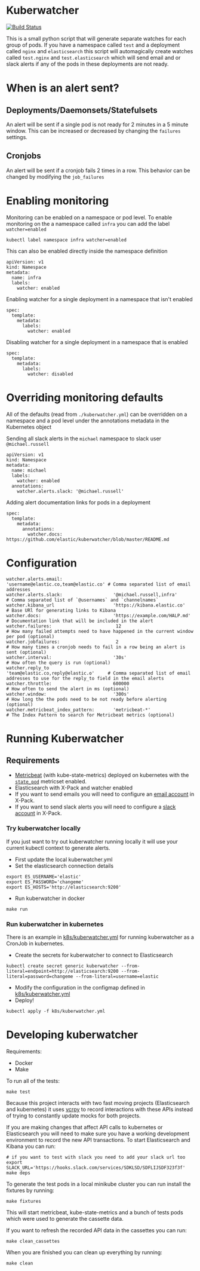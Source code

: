 # Kuberwatcher

[![Build Status](https://img.shields.io/jenkins/s/https/devops-ci.elastic.co/job/elastic+kuberwatcher+master.svg)](https://devops-ci.elastic.co/job/elastic+kuberwatcher+master/)

This is a small python script that will generate separate watches for each group of pods.
If you have a namespace called `test` and a deployment called `nginx` and `elasticsearch` this script will automagically create watches called `test.nginx` and `test.elasticsearch` which will send email and or slack alerts if any of the pods in these deployments are not ready. 

# When is an alert sent?

## Deployments/Daemonsets/Statefulsets

An alert will be sent if a single pod is not ready for 2 minutes in a 5 minute window. This can be increased or decreased by changing the `failures` settings.

## Cronjobs

An alert will be sent if a cronjob fails 2 times in a row. This behavior can be changed by modifying the `job_failures`


# Enabling monitoring

Monitoring can be enabled on a namespace or pod level. To enable monitoring on the a namespace called `infra` you can add the label `watcher=enabled`
```
kubectl label namespace infra watcher=enabled
```
This can also be enabled directly inside the namespace definition
```
apiVersion: v1
kind: Namespace
metadata:
  name: infra
  labels:
    watcher: enabled
```

Enabling watcher for a single deployment in a namespace that isn't enabled
```
spec:
  template:
    metadata:
      labels:
        watcher: enabled
```

Disabling watcher for a single deployment in a namespace that is enabled
```
spec:
  template:
    metadata:
      labels:
        watcher: disabled
```

# Overriding monitoring defaults

All of the defaults (read from `./kuberwatcher.yml`) can be overridden on a namespace and a pod level under the annotations metadata in the Kubernetes object

Sending all slack alerts in the `michael` namespace to slack user `@michael.russell`

```
apiVersion: v1
kind: Namespace
metadata:
  name: michael
  labels:
    watcher: enabled
  annotations:
    watcher.alerts.slack: '@michael.russell'
```

Adding alert documentation links for pods in a deployment
```
spec:
  template:
    metadata:
      annotations:
        watcher.docs: https://github.com/elastic/kuberwatcher/blob/master/README.md
```


# Configuration

```
watcher.alerts.email:                   'username@elastic.co,team@elastic.co' # Comma separated list of email addresses
watcher.alerts.slack:                   '@michael.russell,infra'              # Comma separated list of `@usernames` and `channelnames`
watcher.kibana_url                      'https://kibana.elastic.co'           # Base URl for generating links to Kibana
watcher.docs:                           'https://example.com/HALP.md'         # Documentation link that will be included in the alert
watcher.failures:                        12                                   # How many failed attempts need to have happened in the current window per pod (optional)
watcher.jobfailures:                     2                                    # How many times a cronjob needs to fail in a row being an alert is sent (optional)
watcher.interval:                       '30s'                                 # How often the query is run (optional)
watcher.reply_to                        'team@elastic.co,reply@elastic.o'     # Comma separated list of email addresses to use for the reply_to field in the email alerts
watcher.throttle:                       600000                                # How often to send the alert in ms (optional)
watcher.window:                         '300s'                                # How long the the pods need to be not ready before alerting (optional)
watcher.metricbeat_index_pattern:       'metricbeat-*'                        # The Index Pattern to search for Metricbeat metrics (optional)
```

# Running Kuberwatcher

## Requirements

* [Metricbeat](https://www.elastic.co/guide/en/beats/metricbeat/current/running-on-kubernetes.html) (with kube-state-metrics) deployed on kubernetes with the [`state_pod`](https://www.elastic.co/guide/en/beats/metricbeat/current/metricbeat-metricset-kubernetes-state_pod.html) metricset enabled.
* Elasticsearch with X-Pack and watcher enabled
* If you want to send emails you will need to configure an [email account](https://www.elastic.co/guide/en/elastic-stack-overview/current/actions-email.html#configuring-email) in X-Pack.
* If you want to send slack alerts you will need to configure a [slack account](https://www.elastic.co/guide/en/elastic-stack-overview/current/actions-slack.html#configuring-slack) in X-Pack.

### Try kuberwatcher locally

If you just want to try out kuberwatcher running locally it will use your current kubectl context to generate alerts. 

* First update the local kuberwatcher.yml
* Set the elasticsearch connection details
```
export ES_USERNAME='elastic'
export ES_PASSWORD='changeme'
export ES_HOSTS='http://elasticsearch:9200'
```
* Run kuberwatcher in docker
```
make run
```

### Run kuberwatcher in kubernetes

There is an example in [k8s/kuberwatcher.yml](./k8s/kuberwatcher.yml) for running kuberwatcher as a CronJob in kubernetes.

* Create the secrets for kuberwatcher to connect to Elasticsearch
```
kubectl create secret generic kuberwatcher --from-literal=endpoint=http://elasticsearch:9200 --from-literal=password=changeme --from-literal=username=elastic
```
* Modify the configuration in the configmap defined in [k8s/kuberwatcher.yml](./k8s/kuberwatcher.yml)
* Deploy!
```
kubectl apply -f k8s/kuberwatcher.yml
```

# Developing kuberwatcher

Requirements:
* Docker
* Make

To run all of the tests:
```
make test
```

Because this project interacts with two fast moving projects (Elasticsearch and kubernetes) it uses [vcrpy](http://vcrpy.readthedocs.io/en/latest/usage.html) to record interactions with these APIs instead of trying to constantly update mocks for both projects.

If you are making changes that affect API calls to kubernetes or Elasticsearch you will need to make sure you have a working development environment to record the new API transactions. To start Elasticsearch and Kibana you can run:
```
# if you want to test with slack you need to add your slack url too
export SLACK_URL='https://hooks.slack.com/services/SDKLSD/SDFLIJSDF323f3f'
make deps
```

To generate the test pods in a local minikube cluster you can run install the fixtures by running:

```
make fixtures
```
This will start metricbeat, kube-state-metrics and a bunch of tests pods which were used to generate the cassette data.

If you want to refresh the recorded API data in the cassettes you can run:

```
make clean_cassettes
```

When you are finished you can clean up everything by running:

```
make clean
```
